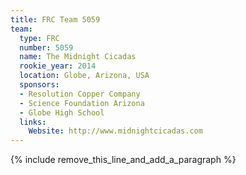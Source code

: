 ```yaml
---
title: FRC Team 5059
team:
  type: FRC
  number: 5059
  name: The Midnight Cicadas
  rookie_year: 2014
  location: Globe, Arizona, USA
  sponsors:
  - Resolution Copper Company
  - Science Foundation Arizona
  - Globe High School
  links:
    Website: http://www.midnightcicadas.com
---
```


{% include remove_this_line_and_add_a_paragraph %}